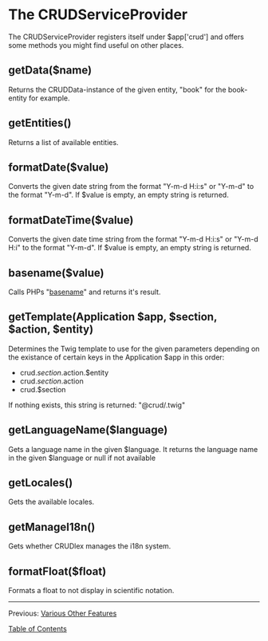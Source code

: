 The CRUDServiceProvider
=======================

The CRUDServiceProvider registers itself under $app['crud'] and offers some
methods you might find useful on other places.

## getData($name)

Returns the CRUDData-instance of the given entity, "book" for the book-entity
for example.

## getEntities()

Returns a list of available entities.

## formatDate($value)

Converts the given date string from the format "Y-m-d H:i:s" or "Y-m-d" to the
format "Y-m-d". If $value is empty, an empty string is returned.

## formatDateTime($value)

Converts the given date time string from the format "Y-m-d H:i:s" or "Y-m-d H:i"
to the format "Y-m-d". If $value is empty, an empty string is returned.

## basename($value)

Calls PHPs "[basename](http://php.net/manual/en/function.basename.php)" and
returns it's result.

## getTemplate(Application $app, $section, $action, $entity)

Determines the Twig template to use for the given parameters depending on
the existance of certain keys in the Application $app in this order:

* crud.$section.$action.$entity
* crud.$section.$action
* crud.$section

If nothing exists, this string is returned: "@crud/<action>.twig"

## getLanguageName($language)

Gets a language name in the given $language.
It returns the language name in the given $language or null if not available

## getLocales()

Gets the available locales.

## getManageI18n()

Gets whether CRUDlex manages the i18n system.

## formatFloat($float)

Formats a float to not display in scientific notation.

---

Previous: [Various Other Features](9_events.md)

[Table of Contents](0_manual.md)
